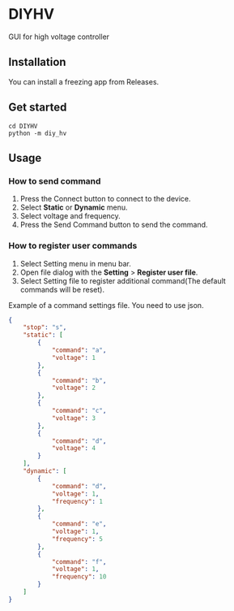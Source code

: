 # DIYHV

GUI for high voltage controller

## Installation

You can install a freezing app from Releases.

## Get started

```terminal
cd DIYHV
python -m diy_hv
```

## Usage

### How to send command

1. Press the Connect button to connect to the device.
1. Select **Static** or **Dynamic** menu.
1. Select voltage and frequency.
1. Press the Send Command button to send the command.

### How to register user commands

1. Select Setting menu in menu bar.
1. Open file dialog with the **Setting** > **Register user file**.
1. Select Setting file to register additional command(The default commands will be reset).

Example of a command settings file. You need to use json.

```json
{
    "stop": "s",
    "static": [
        {
            "command": "a",
            "voltage": 1
        },
        {
            "command": "b",
            "voltage": 2
        },
        {
            "command": "c",
            "voltage": 3
        },
        {
            "command": "d",
            "voltage": 4
        }
    ],
    "dynamic": [
        {
            "command": "d",
            "voltage": 1,
            "frequency": 1
        },
        {
            "command": "e",
            "voltage": 1,
            "frequency": 5
        },
        {
            "command": "f",
            "voltage": 1,
            "frequency": 10
        }
    ]
}

```

